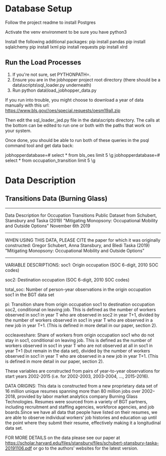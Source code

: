 # Database Setup
Follow the project readme to install Postgres

Activate the venv environment to be sure you have python3 

Install the following additional packages:
pip install pandas
pip install sqlalchemy
pip install lxml
pip install requests
pip install xlrd


## Run the Load Processes

1. If you're not sure, set PYTHONPATH=.
2. Ensure you are in the jobhopper project root directory (there should be a data\scripts\sql_loader.py underneath)
3. Run python data\load_jobhopper_data.py

If you run into trouble, you might choose to download a year of data manually with this url: https://www.bls.gov//oes/special.requests/oesm19all.zip

Then edit the sql_loader_jed.py file in the data\scripts directory. The calls at the bottom can be edited to run one or both with the paths that work on your system. 

Once done, you should be able to run both of these queries in the psql command tool and get data back: 

jobhopperdatabase=# select * from bls_oes limit 5 \g
jobhopperdatabase=# select * from occupation_transition limit 5 \g

# Data Description

## Transitions Data (Burning Glass)

****************************************************************************************************************
Data Description for Occupation Transitions Public Dataset
from Schubert, Stansbury and Taska (2019) "Mitigating Monopsony: Occupational Mobility and Outside Options"
November 6th 2019
****************************************************************************************************************

WHEN USING THIS DATA, PLEASE CITE the paper for which it was originally constructed:
Gregor Schubert, Anna Stansbury, and Bledi Taska (2019) "Mitigating Monopsony: Occupational Mobility and Outside Options"

***************************

VARIABLE DESCRIPTIONS:
soc1: Origin occupation (SOC 6-digit, 2010 SOC codes)

soc2: Destination occupation (SOC 6-digit, 2010 SOC codes)

total_soc: Number of person-year observations in the origin occupation soc1 in the BGT data set

pi: Transition share from origin occupation soc1 to destination occupation soc2, conditional on leaving job. 
This is defined as the number of workers observed in soc1 in year T who are observed in soc2 in year T+1,
divided by the number of workers observed in soc1 in year T who are observed in a new job in year T+1.
(This is defined in more detail in our paper, section 2).

occleaveshare: Share of workers from origin occupation soc1 who do not stay in soc1, conditional on leaving job.
This is defined as the number of workers observed in soc1 in year T who are not observed at all in soc1 in year T+1 
(but remain in the data set), divided by the number of workers observed in soc1 in year T who are observed
in a new job in year T+1. (This is defined in more detail in our paper, section 2).

These variables are constructed from pairs of year-to-year observations for start years 2002-2015
(i.e. for 2002-2003, 2003-2004, ..., 2015-2016).


DATA ORIGINS:
This data is constructed from a new proprietary data set of 16 million unique resumes spanning more than 
80 million jobs over 2002–2018, provided by labor market analytics company Burning Glass
Technologies. Resumes were sourced from a variety of BGT partners, including recruitment and staffing 
agencies, workforce agencies, and job boards.Since we have all data that people have listed on their 
resumes, we are able to observe individual workers’ job histories and education up until the point where 
they submit their resume, effectively making it a longitudinal data set.


FOR MORE DETAILS on the data please see our paper at 
https://scholar.harvard.edu/files/stansbury/files/schubert-stansbury-taska-20191106.pdf
or go to the authors’ websites for the latest version.


